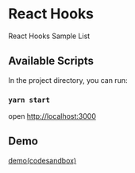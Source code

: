 # React Hooks

React Hooks Sample List

## Available Scripts

In the project directory, you can run:

### `yarn start`

open [http://localhost:3000](http://localhost:3000)

## Demo

[demo(codesandbox)](https://codesandbox.io/s/react-hooks-n3jbsw)
